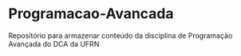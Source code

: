 # Programacao-Avancada
Repositório para armazenar conteúdo da disciplina de Programação Avançada do DCA da UFRN
